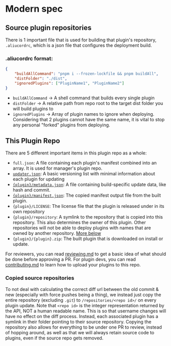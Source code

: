 # Modern spec

## Source plugin repositories

There is 1 important file that is used for building that plugin's repository, `.aliucordrc`, which is a json file that configures the deployment build.

### .aliucordrc format:
```json
{
    "buildAllCommand": "pnpm i --frozen-lockfile && pnpm buildAll",
    "distFolder": "./dist",
    "ignoredPlugins": ["PluginName1", "PluginName2"]
}
```

- `buildAllCommand` -> A shell command that builds every single plugin
- `distFolder` -> A relative path from repo root to the target dist folder you will build plugins to
- `ignoredPlugins` -> Array of plugin names to ignore when deploying. Considering that 2 plugins cannot have the same name, it is vital to stop any personal "forked" plugins from deploying.

## This Plugin Repo

There are 5 different important items in this plugin repo as a whole:

- `full.json`: A file containing each plugin's manifest combined into an array. It is used for manager's plugin repo.
- [`updater.json`](updater.md): A basic versioning list with minimal information about each plugin for updating
- [`{plugin}/metadata.json`](metadata.md): A file containing build-specific update data, like hash and commit.
- [`{plugin}/manifest.json`](manifest.md): The copied manifest output file from the built plugin.
- `{plugin}/LICENSE`: The license file that the plugin is released under in its own repository
- `{plugin}/repository`: A symlink to the repository that is copied into this repository. This also determines the owner of this plugin. Other repositories will not be able to deploy plugins with names that are owned by another repository. [More below](#copied-source-repositories)
- `{plugin}/{plugin}.zip`: The built plugin that is downloaded on install or update.

For reviewers, you can read [reviewing.md](reviewing.md) to get a basic idea of what should be done before approving a PR.
For plugin devs, you can read [contributing.md](contributing.md) to learn how to upload your plugins to this repo.

### Copied source repositories

To not deal with calculating the correct diff url between the old commit & new (especially with force pushes being a thing), we instead just copy the entire repository (excluding `.git`) to `/repositories/<repo id>/` on every plugin update. Note that `<repo id>` is the integer representation returned by the API, NOT a human readable name. This is so that username changes will have no effect on the diff process. Instead, each associated plugin has a symlink in their folder pointing to their source repository. Copying the repository also allows for everything to be under one PR to review, instead of hopping around, as well as that we will always retain source code to plugins, even if the source repo gets removed.
